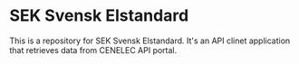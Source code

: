 # SEK Svensk Elstandard

This is a repository for SEK Svensk Elstandard. It's an API clinet application that retrieves data from CENELEC API portal.
